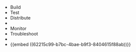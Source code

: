 - Build
- Test
- Distribute
-
- Monitor
- Troubleshoot
-
- {{embed ((62215c99-b7bc-4bae-b9f3-8404615f88ab))}}